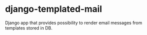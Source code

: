 # django-templated-mail
Django app that provides possibility to render email messages from templates stored in DB.

